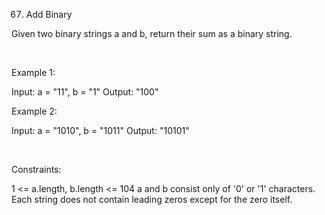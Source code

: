 67. Add Binary

Given two binary strings a and b, return their sum as a binary string.

 

Example 1:

Input: a = "11", b = "1"
Output: "100"


Example 2:

Input: a = "1010", b = "1011"
Output: "10101"


 

Constraints:

1 <= a.length, b.length <= 104
a and b consist only of '0' or '1' characters.
Each string does not contain leading zeros except for the zero itself.